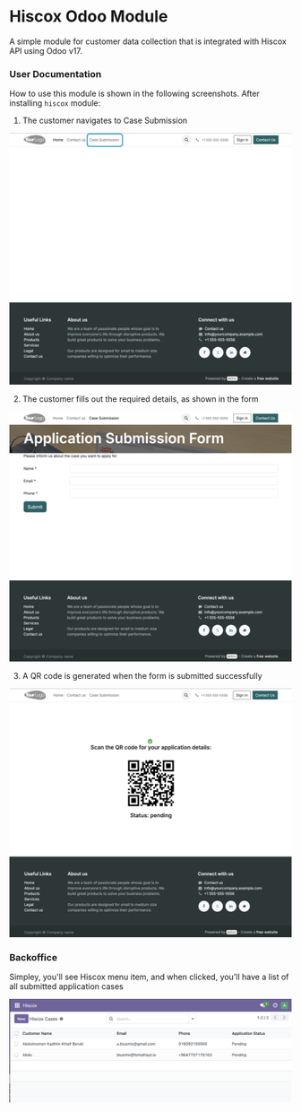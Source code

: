 # Hiscox Odoo Module

A simple module for customer data collection that is integrated with Hiscox API using Odoo v17.


### User Documentation

How to use this module is shown in the following screenshots. After installing `hiscox` module:

1) The customer navigates to Case Submission

![case-submission-website.png](docs/screenshots/case-submission-website.png)

2) The customer fills out the required details, as shown in the form

![case-submission-form.png](docs/screenshots/case-submission-form.png)

3) A QR code is generated when the form is submitted successfully

![case-submission-qr-code.png](docs/screenshots/case-submission-qr-code.png)

### Backoffice

Simpley, you'll see Hiscox menu item, and when clicked, you'll have a list of all submitted application cases

![hiscox-menu-odoo.png](docs/screenshots/hiscox-menu-odoo.png)
